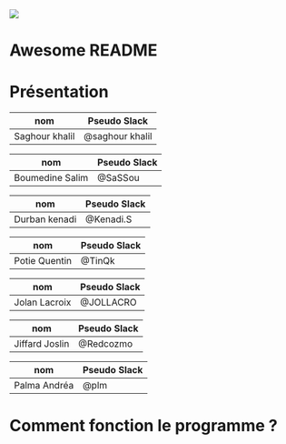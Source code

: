 <img src="https://cdn0.tnwcdn.com/wp-content/blogs.dir/1/files/2018/03/GitHub-brave-hed-796x418.jpg" align="center" />


# Awesome README

# Présentation
nom            | Pseudo Slack
 ------------  | -------------
Saghour khalil | @saghour khalil

nom            | Pseudo Slack
  ------------ | -------------
Boumedine Salim| @SaSSou

nom            | Pseudo Slack
 ------------  | -------------
Durban kenadi  | @Kenadi.S

nom            | Pseudo Slack
  ------------ | -------------
Potie Quentin  | @TinQk

nom            | Pseudo Slack
 ------------  | -------------
Jolan Lacroix  | @JOLLACRO

nom            | Pseudo Slack
  ------------ | -------------
Jiffard Joslin | @Redcozmo

nom            | Pseudo Slack
  ------------ | -------------
Palma Andréa   | @plm


# Comment fonction le programme ?

